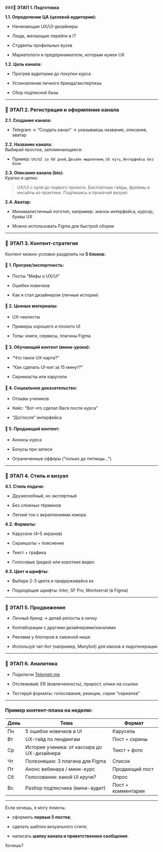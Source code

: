 ###🔹 **ЭТАП 1. Подготовка**

**1.1. Определение ЦА (целевой аудитории):**

- Начинающие UX/UI-дизайнеры
    
- Люди, желающие перейти в IT
    
- Студенты профильных вузов
    
- Маркетологи и предприниматели, которым нужен UX
    

**1.2. Цель канала:**

- Прогрев аудитории до покупки курса
    
- Установление личного бренда/экспертизы
    
- Сбор подписной базы
    

---

### 🔹 **ЭТАП 2. Регистрация и оформление канала**

**2.1. Создание канала:**

- Telegram → “Создать канал” → указываешь название, описание, аватар
    

**2.2. Название канала:**  
Выбирай простое, запоминающееся:

- Пример: `UX/UI за 60 дней`, `Дизайн мышлением`, `UX путь`, `Интерфейсы без боли`
    

**2.3. Описание канала (bio):**  
Кратко и цепко:

> UX/UI с нуля до первого проекта. Бесплатные гайды, фреймы и инсайты из практики. Подпишись и прокачай визуал.

**2.4. Аватар:**

- Минималистичный логотип, например: значок интерфейса, курсор, буквы UX
    
- Можно использовать Figma для быстрой сборки
    

---

### 🔹 **ЭТАП 3. Контент-стратегия**

Контент можно условно разделить на **5 блоков:**

#### 🔸 1. Прогрев/экспертность:

- Посты “Мифы о UX/UI”
    
- Ошибки новичков
    
- Как я стал дизайнером (личные истории)
    

#### 🔸 2. Ценные материалы:

- UX-чеклисты
    
- Примеры хорошего и плохого UI
    
- Топы: книги, сервисы, плагины Figma
    

#### 🔸 3. Обучающий контент (мини-уроки):

- “Что такое UX-карта?”
    
- “Как сделать UI-кит за 15 минут?”
    
- Скринкасты или карусели
    

#### 🔸 4. Социальное доказательство:

- Отзывы учеников
    
- Кейс: “Вот что сделал Вася после курса”
    
- “До/после” интерфейса
    

#### 🔸 5. Продающий контент:

- Анонсы курса
    
- Бонусы при записи
    
- Ограниченные офферы ("только до пятницы...")
    

---

### 🔹 **ЭТАП 4. Стиль и визуал**

**4.1. Стиль подачи:**

- Дружелюбный, но экспертный
    
- Без сложных терминов
    
- Легкий тон с вкраплениями юмора
    

**4.2. Форматы:**

- Карусели (4–5 экранов)
    
- Скриншоты + пояснение
    
- Текст + графика
    
- Голосовые (редко) или короткие видео
    

**4.3. Цвет и шрифты:**

- Выбери 2-3 цвета и придерживайся их
    
- Подходящие шрифты: Inter, SF Pro, Montserrat (в Figma)
    

---

### 🔹 **ЭТАП 5. Продвижение**

- Личный бренд → делай репосты в личку
    
- Коллаборации с другими дизайнерами/каналами
    
- Реклама у блогеров в смежной нише
    
- Используй чат-бот (например, Manybot) для квизов и лидогенерации
    

---

### 🔹 **ЭТАП 6. Аналитика**

- Подключи [Telemetr.me](https://telemetr.me/)
    
- Отслеживай: ER (вовлеченность), прирост, клики на ссылки
    
- Тестируй форматы: голосования, реакции, серии “сериалов”
    

---

### Пример контент-плана на неделю:

|День|Тема|Формат|
|---|---|---|
|Пн|5 ошибок новичков в UI|Карусель|
|Вт|UX-гайд по лендингам|Пост + скрины|
|Ср|История ученика: от кассира до UX-дизайнера|Текст + фото|
|Чт|Полезняшки: 3 плагина для Figma|Список|
|Пт|Анонс вебинара / мини-курс|Продающий пост|
|Сб|Голосование: какой UI круче?|Опрос|
|Вс|Разбор подписчика (мини-аудит)|Пост + комментарии|

---

Если хочешь, я могу помочь:

- оформить **первые 5 постов**;
    
- сделать шаблон визуального стиля;
    
- написать **шапку канала и приветственное сообщение**.
    

Хочешь?
